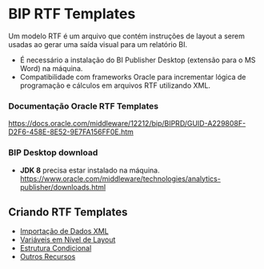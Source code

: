 # BIP RTF Templates
Um modelo RTF é um arquivo que contém instruções de layout a serem usadas ao gerar uma saída visual para um relatório BI. 
- É necessário a instalação do BI Publisher Desktop (extensão para o MS Word) na máquina.
- Compatibilidade com frameworks Oracle para incrementar lógica de programação e cálculos em arquivos RTF utilizando XML.
### Documentação Oracle RTF Templates
https://docs.oracle.com/middleware/12212/bip/BIPRD/GUID-A229808F-D2F6-458E-8E52-9E7FA156FF0E.htm
### BIP Desktop download
- **JDK 8** precisa estar instalado na máquina.
https://www.oracle.com/middleware/technologies/analytics-publisher/downloads.html
## Criando RTF Templates
- [Importação de Dados XML](importacao-dados-xml.md)
- [Variáveis em Nível de Layout](variaveis-nivel-layout.md)
- [Estrutura Condicional](estruturas-condicionais.md)
- [Outros Recursos](outros-recursos.md)